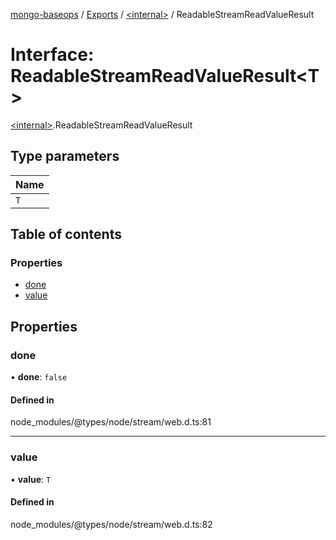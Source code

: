 [mongo-baseops](../README.md) / [Exports](../modules.md) / [\<internal\>](../modules/internal_.md) / ReadableStreamReadValueResult

# Interface: ReadableStreamReadValueResult\<T\>

[\<internal\>](../modules/internal_.md).ReadableStreamReadValueResult

## Type parameters

| Name |
| :------ |
| `T` |

## Table of contents

### Properties

- [done](internal_.ReadableStreamReadValueResult.md#done)
- [value](internal_.ReadableStreamReadValueResult.md#value)

## Properties

### done

• **done**: ``false``

#### Defined in

node_modules/@types/node/stream/web.d.ts:81

___

### value

• **value**: `T`

#### Defined in

node_modules/@types/node/stream/web.d.ts:82
